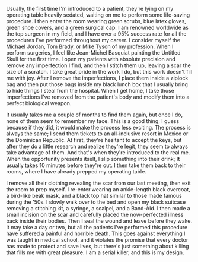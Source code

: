 Usually, the first time I'm introduced to a patient, they're lying on my operating table heavily sedated, waiting on me to perform some life-saving procedure. I then enter the room wearing green scrubs, blue latex gloves, green shoe covers, and a green surgical cap. I am renowned worldwide as the top surgeon in my field, and I have over a 95% success rate for all the procedures I've performed throughout my career. I consider myself the Michael Jordan, Tom Brady, or Mike Tyson of my profession. When I perform surgeries, I feel like Jean-Michel Basquiat painting the Untitled Skull for the first time. I open my patients with absolute precision and remove any imperfection I find, and then I stitch them up, leaving a scar the size of a scratch. I take great pride in the work I do, but this work doesn't fill me with joy. After I remove the imperfections, I place them inside a ziplock bag and then put those bags inside my black lunch box that I usually bring to hide things I steal from the hospital. When I get home, I take those imperfections I've removed from the patient's body and modify them into a perfect biological weapon.

 It usually takes me a couple of months to find them again, but once I do, none of them seem to remember my face. This is a good thing; I guess because if they did, it would make the process less exciting. The process is always the same; I send them tickets to an all-inclusive resort in Mexico or the Dominican Republic. At first, they're hesitant to accept the keys, but after they do a little research and realize they're legit, they seem to always take advantage of them. And that's when they're introduced to the real me. When the opportunity presents itself, I slip something into their drink; It usually takes 10 minutes before they're out. I then take them back to their rooms, where I have already prepped my operating table.

I remove all their clothing revealing the scar from our last meeting, then exit the room to prep myself. I re-enter wearing an ankle-length black overcoat, a bird-like beak mask, and a black top hat similar to those made famous during the '50s. I slowly walk over to the bed and open my black suitcase removing a stitching kit, a syringe, a scalpel, and a Band-Aid. I then made a small incision on the scar and carefully placed the now-perfected illness back inside their bodies. Then I seal the wound and leave before they wake. It may take a day or two, but all the patients I've performed this procedure have suffered a painful and horrible death. This goes against everything I was taught in medical school, and it violates the promise that every doctor has made to protect and save lives, but there's just something about killing that fills me with great pleasure. I am a serial killer, and this is my design.